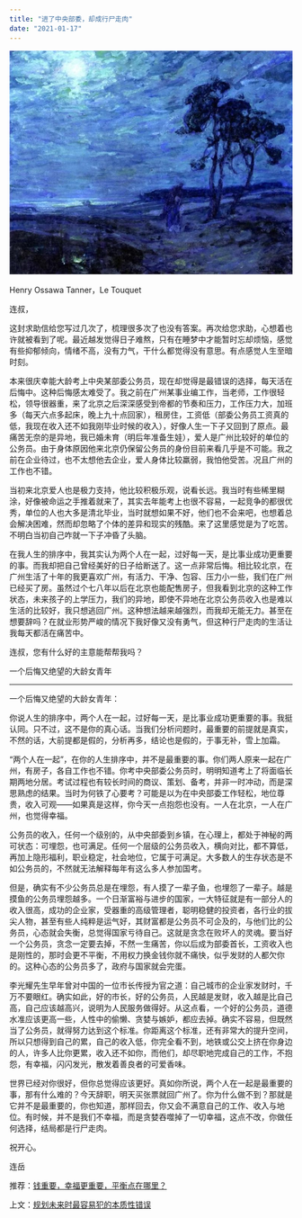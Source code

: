 ```yaml
---
title: "进了中央部委，却成行尸走肉"
date: "2021-01-17"
---
```


![连岳文章](images/连岳文章picture-19.jpg)

Henry Ossawa Tanner，Le Touquet

  

连叔，

  

这封求助信给您写过几次了，梳理很多次了也没有答案。再次给您求助，心想着也许就被看到了呢。最近越发觉得日子难熬，只有在睡梦中才能暂时忘却烦恼，感觉有些抑郁倾向，情绪不高，没有力气，干什么都觉得没有意思。有点感觉人生至暗时刻。

  

本来很庆幸能大龄考上中央某部委公务员，现在却觉得是最错误的选择，每天活在后悔中。这种后悔感太难受了。我之前在广州某事业编工作，当老师，工作很轻松，领导很器重，来了北京之后深深感受到帝都的节奏和压力，工作压力大，加班多（每天六点多起床，晚上九十点回家），租房住，工资低（部委公务员工资真的低，我现在收入还不如我刚毕业时候的收入），好像人生一下子又回到了原点。最痛苦无奈的是异地，我已婚未育（明后年准备生娃），爱人是广州比较好的单位的公务员。由于身体原因他来北京仍保留公务员的身份目前来看几乎是不可能。我之前在企业待过，也不太想他去企业，爱人身体比较羸弱，我怕他受苦。况且广州的工作也不错。

  

当初来北京爱人也是极力支持，他比较积极乐观，说看长远。我当时有些稀里糊涂，好像被命运之手推着就来了，其实去年能考上也很不容易，一起竞争的都很优秀，单位的人也大多是清北毕业，当时就想如果不好，他们也不会来吧，也想着总会解决困难，然而却忽略了个体的差异和现实的残酷。来了这里感觉是为了吃苦。不明白当初自己咋就一下子冲昏了头脑。

  

在我人生的排序中，我其实认为两个人在一起，过好每一天，是比事业成功更重要的事。而我却把自己曾经美好的日子给断送了。这一点非常后悔。相比较北京，在广州生活了十年的我更喜欢广州，有活力、干净、包容、压力小一些，我们在广州已经买了房。虽然过个七八年以后在北京也能配售房子，但我看到北京的这种工作状态，未来孩子的上学压力，我们的异地，即使不异地在北京公务员收入也是难以生活的比较好，我只想逃回广州。这种想法越来越强烈，而我却无能无力。甚至在想要辞吗？在就业形势严峻的情况下我好像又没有勇气，但这种行尸走肉的生活让我每天都活在痛苦中。

  

连叔，您有什么好的主意能帮帮我吗？

  

一个后悔又绝望的大龄女青年

  

* * *

  

一个后悔又绝望的大龄女青年：

  

你说人生的排序中，两个人在一起，过好每一天，是比事业成功更重要的事。我挺认同。只不过，这不是你的真心话。当我们分析问题时，最重要的前提就是真实，不然的话，大前提都是假的，分析再多，结论也是假的，于事无补，雪上加霜。

  

“两个人在一起”，在你的人生排序中，并不是最重要的事。你们两人原来一起在广州，有房子，各自工作也不错。你考中央部委公务员时，明明知道考上了将面临长期两地分居。考试过程也有较长时间的商议、策划、备考，并非一时冲动，而是深思熟虑的结果。当时为何铁了心要考？可能是以为在中央部委工作轻松，地位尊贵，收入可观——如果真是这样，你今天一点抱怨也没有。一人在北京，一人在广州，也觉得幸福。

  

公务员的收入，任何一个级别的，从中央部委到乡镇，在心理上，都处于神秘的两可状态：可埋怨，也可满足。任何一个层级的公务员收入，横向对比，都不算低，再加上隐形福利，职业稳定，社会地位，它属于可满足。大多数人的生存状态是不如公务员的，不然就无法解释每年有这么多人参加国考。

  

但是，确实有不少公务员总是在埋怨，有人摸了一辈子鱼，也埋怨了一辈子。越是摸鱼的公务员埋怨越多。一个日渐富裕与进步的国家，一大特征就是有一部分人的收入很高，成功的企业家，受器重的高级管理者，聪明稳健的投资者，各行业的拔尖人物，甚至有些人纯粹是运气好，其财富都是公务员不可企及的，与他们比的公务员，心态就会失衡，总觉得国家亏待自己。这就是贪念在败坏人的灵魂。要当好一个公务员，贪念一定要去掉，不然一生痛苦，你以后成为部委首长，工资收入也是刚性的，那时会更不平衡，不用权力换金钱你就不痛快，似乎发财的人都欠你的。这种心态的公务员多了，政府与国家就会完蛋。

  

李光耀先生早年曾对中国的一位市长传授为官之道：自己城市的企业家发财时，千万不要眼红。确实如此，好的市长，好的公务员，人民越是发财，收入越是比自己高，自己应该越高兴，说明为人民服务做得好。从这点看，一个好的公务员，道德水准应该更高一些，人性中的偷懒、贪婪与嫉妒，都应去掉。确实不容易，但既然当了公务员，就得努力达到这个标准。你距离这个标准，还有非常大的提升空间，所以只想得到自己的累，自己的收入低，你完全看不到，地铁或公交上挤在你身边的人，许多人比你更累，收入还不如你，而他们，却尽职地完成自己的工作，不抱怨，有幸福，闪闪发光，散发着善良者的可爱香味。

  

世界已经对你很好，但你总觉得应该更好。真如你所说，两个人在一起是最重要的事，那有什么难的？今天辞职，明天买张票就回广州了。你为什么做不到？那就是它并不是最重要的，你也知道，那样回去，你又会不满意自己的工作、收入与地位。有时候，并不是我们不幸福，而是贪婪吞噬掉了一切幸福，这点不改，你做任何选择，结局都是行尸走肉。

  

祝开心。

  

连岳

  

推荐：[钱重要，幸福更重要，平衡点在哪里？](http://mp.weixin.qq.com/s?__biz=MjM5NDU0Mjk2MQ==&mid=2651663801&idx=1&sn=7f898fb4b822c9dfe7c1b4f076b5131d&chksm=bd7fa9a78a0820b1715338b660238c9d16ec40dd6ab88c9af1a57f58de67bc6fcd02798dd82a&scene=21#wechat_redirect)  

上文：[](http://mp.weixin.qq.com/s?__biz=MjM5NDU0Mjk2MQ==&mid=2651674544&idx=1&sn=bbde89247ff5cad799b444805bc09696&chksm=bd7fd3ae8a085ab86f5e7abec79398c55bd83768fe27ec68c897b4a2b1ffbc9e63686a1beff0&scene=21#wechat_redirect)[规划未来时最容易犯的本质性错误](http://mp.weixin.qq.com/s?__biz=MjM5NDU0Mjk2MQ==&mid=2651674503&idx=1&sn=a7202d22f203ffe1246b9662d6d2154a&chksm=bd7fd3998a085a8f46509729c7472903669af34b74a09a813d6b9a54fee96c6c82560fee3985&scene=21#wechat_redirect)
